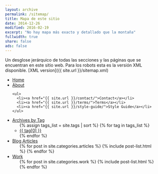 ```yaml
---
layout: archive
permalink: /sitemap/
title: Mapa de este sitio
date: 2014-12-26
modified: 2016-02-19
excerpt: "No hay mapa más exacto y detallado que la montaña"
fullwidth: true
share: false
ads: false
---
```


Un desglose jerárquico de todas las secciones y las páginas que se encuentran en este sitio web. Para los robots esta es la versión XML disponible.  [XML version]({{ site.url }}/sitemap.xml)

<ul id="primaryNav" class="sitemap">

  <li id="home"><a href="{{ site.url }}/">Home</a></li>

  <li><a href="{{ site.url }}/about/">About</a>

    <ul>
      <li><a href="{{ site.url }}/contact/">Contact</a></li>
      <li><a href="{{ site.url }}/terms/">Terms</a></li>
      <li><a href="{{ site.url }}/style-guide/">Style Guide</a></li>
    </ul>
  </li>
  
  <li><a href="{{ site.url }}/tag/">Archives by Tag</a>
    <ul>
      {% assign tags_list = site.tags | sort %}  
      {% for tag in tags_list %}
        <li><a href="{{ site.url }}/tag/{{ tag[0] | replace:' ','-' | downcase }}/">{{ tag[0] }}</a></li>
      {% endfor %}
    </ul>
  </li>
  <li><a href="{{ site.url }}/articles/">Blog Articles</a>
    <ul>
      {% for post in site.categories.articles %}
        {% include post-list.html %}
      {% endfor %}
    </ul>
  </li>
  <li><a href="{{ site.url }}/work/">Work</a>
    <ul>
      {% for post in site.categories.work %}
        {% include post-list.html %}
      {% endfor %}
    </ul>
  </li>
</ul><!-- /.col5 -->
